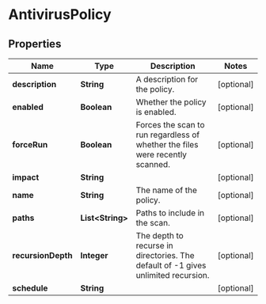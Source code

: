 
# AntivirusPolicy

## Properties
Name | Type | Description | Notes
------------ | ------------- | ------------- | -------------
**description** | **String** | A description for the policy. |  [optional]
**enabled** | **Boolean** | Whether the policy is enabled. |  [optional]
**forceRun** | **Boolean** | Forces the scan to run regardless of whether the files were recently scanned. |  [optional]
**impact** | **String** |  |  [optional]
**name** | **String** | The name of the policy. |  [optional]
**paths** | **List&lt;String&gt;** | Paths to include in the scan. |  [optional]
**recursionDepth** | **Integer** | The depth to recurse in directories.  The default of -1 gives unlimited recursion. |  [optional]
**schedule** | **String** |  |  [optional]



